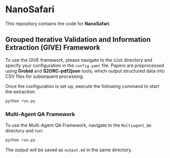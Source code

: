 # NanoSafari

This repository contains the code for **NanoSafari**.

## Grouped Iterative Validation and Information Extraction (GIVE) Framework

To use the GIVE framework, please navigate to the `GIVE` directory and specify your configuration in the `config.yaml` file. Papers are preprocessed using **Grobid** and **S2ORC-pdf2json** tools, which output structured data into CSV files for subsequent processing.

Once the configuration is set up, execute the following command to start the extraction:

```bash
python run.py
```

### Multi-Agent QA Framework

To use the Multi-Agent QA Framework, navigate to the `Multiagent_QA` directory and run:

```bash
python run.py
```

The output will be saved as `output.md` in the same directory.

